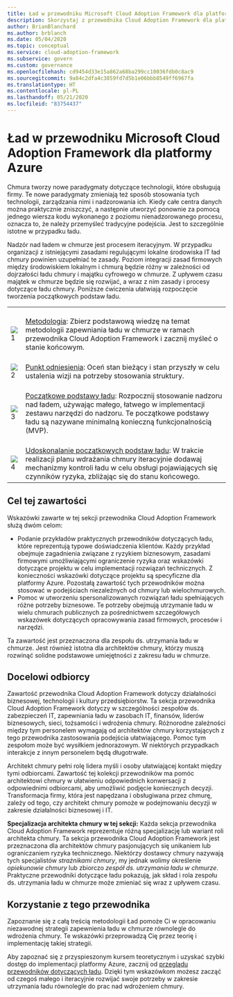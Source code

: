 ```yaml
---
title: Ład w przewodniku Microsoft Cloud Adoption Framework dla platformy Azure
description: Skorzystaj z przewodnika Cloud Adoption Framework dla platformy Azure, aby dowiedzieć się, jak oceniać istniejące zasady, tworzyć początkowe podstawy ładu oraz iteracyjnie dodawać narzędzia ładu.
author: BrianBlanchard
ms.author: brblanch
ms.date: 05/04/2020
ms.topic: conceptual
ms.service: cloud-adoption-framework
ms.subservice: govern
ms.custom: governance
ms.openlocfilehash: cd9454d33e15a862a68ba299cc10036fdb0c8ac9
ms.sourcegitcommit: 9a84c2dfa4c3859fd7d5b1e06bbb8549ff6967fa
ms.translationtype: HT
ms.contentlocale: pl-PL
ms.lasthandoff: 05/21/2020
ms.locfileid: "83754437"
---
```

# <a name="governance-in-the-microsoft-cloud-adoption-framework-for-azure"></a>Ład w przewodniku Microsoft Cloud Adoption Framework dla platformy Azure

Chmura tworzy nowe paradygmaty dotyczące technologii, które obsługują firmy. Te nowe paradygmaty zmieniają też sposób stosowania tych technologii, zarządzania nimi i nadzorowania ich. Kiedy całe centra danych można praktycznie zniszczyć, a następnie utworzyć ponownie za pomocą jednego wiersza kodu wykonanego z poziomu nienadzorowanego procesu, oznacza to, że należy przemyśleć tradycyjne podejścia. Jest to szczególnie istotne w przypadku ładu.

Nadzór nad ładem w chmurze jest procesem iteracyjnym. W przypadku organizacji z istniejącymi zasadami regulującymi lokalne środowiska IT ład chmury powinien uzupełniać te zasady. Poziom integracji zasad firmowych między środowiskiem lokalnym i chmurą będzie różny w zależności od dojrzałości ładu chmury i majątku cyfrowego w chmurze. Z upływem czasu majątek w chmurze będzie się rozwijać, a wraz z nim zasady i procesy dotyczące ładu chmury. Poniższe ćwiczenia ułatwiają rozpoczęcie tworzenia początkowych podstaw ładu.

<!-- markdownlint-disable MD033 -->

| | |
|---|---|
| <br> ![1](../_Images/icons/1.png) | <br> [Metodologia](./methodology.md): Zbierz podstawową wiedzę na temat metodologii zapewniania ładu w chmurze w ramach przewodnika Cloud Adoption Framework i zacznij myśleć o stanie końcowym. |
| <br> ![2](../_Images/icons/2.png) | <br> [Punkt odniesienia](./benchmark.md): Oceń stan bieżący i stan przyszły w celu ustalenia wizji na potrzeby stosowania struktury. |
| <br> ![3](../_Images/icons/3.png) | <br> [Początkowe podstawy ładu](./initial-foundation.md): Rozpocznij stosowanie nadzoru nad ładem, używając małego, łatwego w implementacji zestawu narzędzi do nadzoru. Te początkowe podstawy ładu są nazywane minimalną konieczną funkcjonalnością (MVP).                                |
| <br> ![4](../_Images/icons/4.png) | <br> [Udoskonalanie początkowych podstaw ładu](./foundation-improvements.md): W trakcie realizacji planu wdrażania chmury iteracyjnie dodawaj mechanizmy kontroli ładu w celu obsługi pojawiających się czynników ryzyka, zbliżając się do stanu końcowego. |

## <a name="objective-of-this-content"></a>Cel tej zawartości

Wskazówki zawarte w tej sekcji przewodnika Cloud Adoption Framework służą dwóm celom:

- Podanie przykładów praktycznych przewodników dotyczących ładu, które reprezentują typowe doświadczenia klientów. Każdy przykład obejmuje zagadnienia związane z ryzykiem biznesowym, zasadami firmowymi umożliwiającymi ograniczenie ryzyka oraz wskazówki dotyczące projektu w celu implementacji rozwiązań technicznych. Z konieczności wskazówki dotyczące projektu są specyficzne dla platformy Azure. Pozostałą zawartość tych przewodników można stosować w podejściach niezależnych od chmury lub wielochmurowych.
- Pomoc w utworzeniu spersonalizowanych rozwiązań ładu spełniających różne potrzeby biznesowe. Te potrzeby obejmują utrzymanie ładu w wielu chmurach publicznych za pośrednictwem szczegółowych wskazówek dotyczących opracowywania zasad firmowych, procesów i narzędzi.

Ta zawartość jest przeznaczona dla zespołu ds. utrzymania ładu w chmurze. Jest również istotna dla architektów chmury, którzy muszą rozwinąć solidne podstawowe umiejętności z zakresu ładu w chmurze.

## <a name="intended-audience"></a>Docelowi odbiorcy

Zawartość przewodnika Cloud Adoption Framework dotyczy działalności biznesowej, technologii i kultury przedsiębiorstw. Ta sekcja przewodnika Cloud Adoption Framework dotyczy w szczególności zespołów ds. zabezpieczeń IT, zapewniania ładu w zasobach IT, finansów, liderów biznesowych, sieci, tożsamości i wdrożenia chmury. Różnorodne zależności między tym personelem wymagają od architektów chmury korzystających z tego przewodnika zastosowania podejścia ułatwiającego. Pomoc tym zespołom może być wysiłkiem jednorazowym. W niektórych przypadkach interakcje z innym personelem będą długotrwałe.

Architekt chmury pełni rolę lidera myśli i osoby ułatwiającej kontakt między tymi odbiorcami. Zawartość tej kolekcji przewodników ma pomóc architektowi chmury w ułatwieniu odpowiednich konwersacji z odpowiednimi odbiorcami, aby umożliwić podjęcie koniecznych decyzji. Transformacja firmy, która jest napędzana i obsługiwana przez chmurę, zależy od tego, czy architekt chmury pomoże w podejmowaniu decyzji w zakresie działalności biznesowej i IT.

**Specjalizacja architekta chmury w tej sekcji:** Każda sekcja przewodnika Cloud Adoption Framework reprezentuje różną specjalizację lub wariant roli architekta chmury. Ta sekcja przewodnika Cloud Adoption Framework jest przeznaczona dla architektów chmury pasjonujących się unikaniem lub ograniczaniem ryzyka technicznego. Niektórzy dostawcy chmury nazywają tych specjalistów _strażnikami chmury_, my jednak wolimy określenie _opiekunowie chmury_ lub zbiorczo _zespół ds. utrzymania ładu w chmurze_. Praktyczne przewodniki dotyczące ładu pokazują, jak skład i rola zespołu ds. utrzymania ładu w chmurze może zmieniać się wraz z upływem czasu.

## <a name="use-this-guide"></a>Korzystanie z tego przewodnika

Zapoznanie się z całą treścią metodologii Ład pomoże Ci w opracowaniu niezawodnej strategii zapewnienia ładu w chmurze równolegle do wdrożenia chmury. Te wskazówki przeprowadzą Cię przez teorię i implementację takiej strategii.

Aby zapoznać się z przyspieszonym kursem teoretycznym i uzyskać szybki dostęp do implementacji platformy Azure, zacznij od [przeglądu przewodników dotyczących ładu](./guides/index.md). Dzięki tym wskazówkom możesz zacząć od czegoś małego i iteracyjnie rozwijać swoje potrzeby w zakresie utrzymania ładu równolegle do prac nad wdrożeniem chmury.
